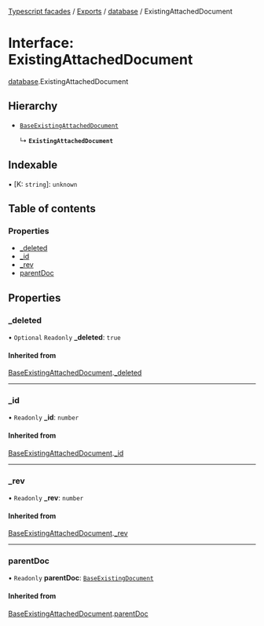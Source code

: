 [Typescript facades](../index.md) / [Exports](../modules.md) / [database](../modules/database.md) / ExistingAttachedDocument

# Interface: ExistingAttachedDocument

[database](../modules/database.md).ExistingAttachedDocument

## Hierarchy

- [`BaseExistingAttachedDocument`](database.BaseExistingAttachedDocument.md)

  ↳ **`ExistingAttachedDocument`**

## Indexable

▪ [K: `string`]: `unknown`

## Table of contents

### Properties

- [\_deleted](database.ExistingAttachedDocument.md#_deleted)
- [\_id](database.ExistingAttachedDocument.md#_id)
- [\_rev](database.ExistingAttachedDocument.md#_rev)
- [parentDoc](database.ExistingAttachedDocument.md#parentdoc)

## Properties

### \_deleted

• `Optional` `Readonly` **\_deleted**: ``true``

#### Inherited from

[BaseExistingAttachedDocument](database.BaseExistingAttachedDocument.md).[_deleted](database.BaseExistingAttachedDocument.md#_deleted)

___

### \_id

• `Readonly` **\_id**: `number`

#### Inherited from

[BaseExistingAttachedDocument](database.BaseExistingAttachedDocument.md).[_id](database.BaseExistingAttachedDocument.md#_id)

___

### \_rev

• `Readonly` **\_rev**: `number`

#### Inherited from

[BaseExistingAttachedDocument](database.BaseExistingAttachedDocument.md).[_rev](database.BaseExistingAttachedDocument.md#_rev)

___

### parentDoc

• `Readonly` **parentDoc**: [`BaseExistingDocument`](database.BaseExistingDocument.md)

#### Inherited from

[BaseExistingAttachedDocument](database.BaseExistingAttachedDocument.md).[parentDoc](database.BaseExistingAttachedDocument.md#parentdoc)
